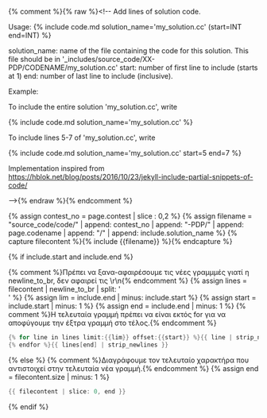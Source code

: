 {% comment %}{% raw %}<!--
Add lines of solution code.

Usage:
  {% include code.md solution_name='my_solution.cc' (start=INT end=INT) %}

  solution_name: name of the file containing the code for this solution. This file should be in '_includes/source_code/XX-PDP/CODENAME/my_solution.cc'
  start: number of first line to include (starts at 1)
  end: number of last line to include (inclusive).

Example:

To include the entire solution 'my_solution.cc', write

  {% include code.md solution_name='my_solution.cc' %}

To include lines 5-7 of 'my_solution.cc', write

  {% include code.md solution_name='my_solution.cc' start=5 end=7 %}

Implementation inspired from https://hblok.net/blog/posts/2016/10/23/jekyll-include-partial-snippets-of-code/

-->{% endraw %}{% endcomment %}

{% assign contest_no = page.contest | slice : 0,2 %}
{% assign filename = "source_code/code/" 
    | append: contest_no
    | append: "-PDP/" 
    | append: page.codename 
    | append: "/" 
    | append: include.solution_name %}
{% capture filecontent %}{% include {{filename}} %}{% endcapture %}

{% if include.start and include.end %}

{% comment %}Πρέπει να ξανα-αφαιρέσουμε τις νέες γραμμμές γιατί η newline_to_br, δεν αφαιρεί τις \\r\\n{% endcomment %}
{% assign lines = filecontent | newline_to_br | split: '<br />' %}
{% assign lim = include.end | minus: include.start %}
{% assign start = include.start | minus: 1 %}
{% assign end = include.end | minus: 1 %}
{% comment %}Η τελευταία γραμμή πρέπει να είναι εκτός for για να αποφύγουμε την έξτρα γραμμή στο τέλος.{% endcomment %}
```c++
{% for line in lines limit:{{lim}} offset:{{start}} %}{{ line | strip_newlines }}
{% endfor %}{{ lines[end] | strip_newlines }}
```

{% else %}
{% comment %}Διαγράφουμε τον τελευταίο χαρακτήρα που αντιστοιχεί στην τελευταία νέα γραμμή.{% endcomment %}
{% assign end = filecontent.size | minus: 1 %}
```c++
{{ filecontent | slice: 0, end }}
```
{% endif %}
